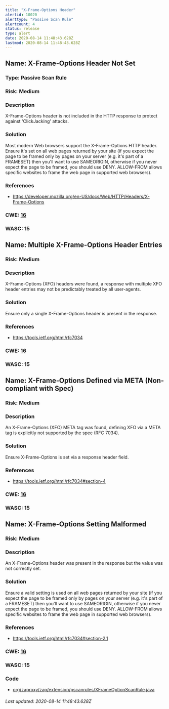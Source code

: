 ```yaml
---
title: "X-Frame-Options Header"
alertid: 10020
alerttype: "Passive Scan Rule"
alertcount: 4
status: release
type: alert
date: 2020-08-14 11:48:43.628Z
lastmod: 2020-08-14 11:48:43.628Z
---
```

## Name: X-Frame-Options Header Not Set

### Type: Passive Scan Rule

### Risk: Medium

### Description

X-Frame-Options header is not included in the HTTP response to protect against 'ClickJacking' attacks.

### Solution

Most modern Web browsers support the X-Frame-Options HTTP header. Ensure it's set on all web pages returned by your site (if you expect the page to be framed only by pages on your server (e.g. it's part of a FRAMESET) then you'll want to use SAMEORIGIN, otherwise if you never expect the page to be framed, you should use DENY. ALLOW-FROM allows specific websites to frame the web page in supported web browsers).

### References

* https://developer.mozilla.org/en-US/docs/Web/HTTP/Headers/X-Frame-Options

### CWE: [16](https://cwe.mitre.org/data/definitions/16.html)

### WASC:  15

## Name: Multiple X-Frame-Options Header Entries

### Risk: Medium

### Description

X-Frame-Options (XFO) headers were found, a response with multiple XFO header entries may not be predictably treated by all user-agents.

### Solution

Ensure only a single X-Frame-Options header is present in the response.

### References

* https://tools.ietf.org/html/rfc7034

### CWE: [16](https://cwe.mitre.org/data/definitions/16.html)

### WASC:  15

## Name: X-Frame-Options Defined via META (Non-compliant with Spec)

### Risk: Medium

### Description

An X-Frame-Options (XFO) META tag was found, defining XFO via a META tag is explicitly not supported by the spec (RFC 7034).

### Solution

Ensure X-Frame-Options is set via a response header field.

### References

* https://tools.ietf.org/html/rfc7034#section-4

### CWE: [16](https://cwe.mitre.org/data/definitions/16.html)

### WASC:  15

## Name: X-Frame-Options Setting Malformed

### Risk: Medium

### Description

An X-Frame-Options header was present in the response but the value was not correctly set.

### Solution

Ensure a valid setting is used on all web pages returned by your site (if you expect the page to be framed only by pages on your server (e.g. it's part of a FRAMESET) then you'll want to use SAMEORIGIN, otherwise if you never expect the page to be framed, you should use DENY. ALLOW-FROM allows specific websites to frame the web page in supported web browsers).

### References

* https://tools.ietf.org/html/rfc7034#section-2.1

### CWE: [16](https://cwe.mitre.org/data/definitions/16.html)

### WASC:  15

### Code

 * [org/zaproxy/zap/extension/pscanrules/XFrameOptionScanRule.java](https://github.com/zaproxy/zap-extensions/blob/master/addOns/pscanrules/src/main/java/org/zaproxy/zap/extension/pscanrules/XFrameOptionScanRule.java)

###### Last updated: 2020-08-14 11:48:43.628Z
